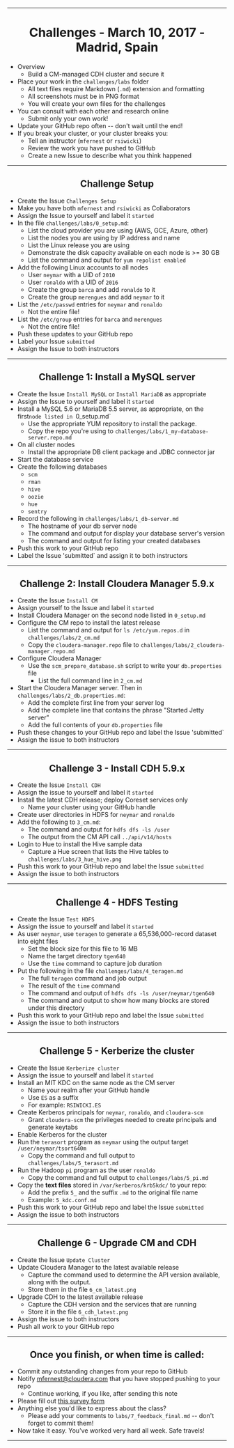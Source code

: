 <!-- CSS work goes here for the time being -->
<!-- set a:link text-decoration to none -->
<!-- set a:hover text-decoration to underline -->
<!-- http://forums.markdownpad.com/discussion/143/include-pdf-pagebreak-instructions-in-markdown/p1 -->

---
<div style="page-break-after: always;"></div>

# <center> Challenges - March 10, 2017 - Madrid, Spain

* Overview
  * Build a CM-managed CDH cluster and secure it
* Place your work in the `challenges/labs` folder
  * All text files require  Markdown (`.md`) extension and formatting
  * All screenshots must be in PNG format
  * You will create your own files for the challenges
* You can consult with each other and research online
  * Submit only your own work!
* Update your GitHub repo often -- don't wait until the end!
* If you break your cluster, or your cluster breaks you:
  * Tell an instructor (`mfernest` or `rsiwicki`)
  * Review the work you have pushed to GitHub
  * Create a new Issue to describe what you think happened

---
<div style="page-break-after: always;"></div>

## <center> Challenge Setup

* Create the Issue `Challenges Setup`
* Make you have both `mfernest` and `rsiwicki` as Collaborators
* Assign the Issue to yourself and label it `started`
* In the file `challenges/labs/0_setup.md`:
  * List the cloud provider you are using (AWS, GCE, Azure, other)
  * List the nodes you are using by IP address and name
  * List the Linux release you are using 
  * Demonstrate the disk capacity available on each node is >= 30 GB
  * List the command and output for `yum repolist enabled` 
* Add the following Linux accounts to all nodes
  * User `neymar` with a UID of `2010`
  * User `ronaldo` with a UID of `2016`
  * Create the group `barca` and add `ronaldo` to it
  * Create the group `merengues` and add `neymar` to it
* List the `/etc/passwd` entries for `neymar` and `ronaldo` 
  * Not the entire file!
* List the `/etc/group` entries for `barca` and `merengues` 
  * Not the entire file!
* Push these updates to your GitHub repo
* Label your Issue `submitted` 
* Assign the Issue to both instructors

---
<div style="page-break-after: always;"></div>

## <center> Challenge 1: Install a MySQL server

* Create the Issue `Install MySQL` or `Install MariaDB` as appropriate
* Assign the Issue to yourself and label it `started`
* Install a MySQL 5.6 or MariaDB 5.5 server, as appropriate, on the first`node listed in `0_setup.md`
    * Use the appropriate YUM repository to install the package.
    * Copy the repo you're using to `challenges/labs/1_my-database-server.repo.md`
* On all cluster nodes
    * Install the appropriate DB client package and JDBC connector jar
* Start the database service
* Create the following databases
    * `scm`
    * `rman`
    * `hive`
    * `oozie`
    * `hue`
    * `sentry`
* Record the following in `challenges/labs/1_db-server.md`
    * The hostname of your db server node 
    * The command and output for display your database server's version
    * The command and output for listing your created databases 
* Push this work to your GitHub repo
* Label the Issue 'submitted` and assign it to both instructors

---
<div style="page-break-after: always;"></div>

## <center> Challenge 2: Install Cloudera Manager 5.9.x

* Create the Issue `Install CM`
* Assign yourself to the Issue and label it `started`
* Install Cloudera Manager on the second node listed in `0_setup.md`
* Configure the CM repo to install the latest release
  * List the command and output for `ls /etc/yum.repos.d` in `challenges/labs/2_cm.md`
  * Copy the `cloudera-manager.repo` file to `challenges/labs/2_cloudera-manager.repo.md`
* Configure Cloudera Manager
  * Use the `scm_prepare_database.sh` script to write your `db.properties` file 
    * List the full command line in `2_cm.md`
* Start the Cloudera Manager server. Then in `challenges/labs/2_db.properties.md`:
  * Add the complete first line from your server log
  * Add the complete line that contains the phrase "Started Jetty server"
  * Add the full contents of your `db.properties` file 
* Push these changes to your GitHub repo and label the Issue 'submitted`
* Assign the issue to both instructors

---
<div style="page-break-after: always;"></div>

## <center> Challenge 3 - Install CDH 5.9.x

* Create the Issue `Install CDH`
* Assign the issue to yourself and label it `started`
* Install the latest CDH release; deploy Coreset services only
  * Name your cluster using your GitHub handle
* Create user directories in HDFS for `neymar` and `ronaldo`
* Add the following to `3_cm.md`:
    * The command and output for `hdfs dfs -ls /user`
    * The output from the CM API call `../api/v14/hosts` 
* Login to Hue to install the Hive sample data
    * Capture a Hue screen that lists the Hive tables to `challenges/labs/3_hue_hive.png`
* Push this work to your GitHub repo and label the Issue `submitted`
* Assign the issue to both instructors

---
<div style="page-break-after: always;"></div>

## <center> Challenge 4 - HDFS Testing

* Create the Issue `Test HDFS`
* Assign the issue to yourself and label it `started`
* As user `neymar`, use `teragen` to generate a 65,536,000-record dataset into eight files
    * Set the block size for this file to 16 MB
    * Name the target directory `tgen640`
    * Use the `time` command to capture job duration
* Put the following in the file `challenges/labs/4_teragen.md`
    * The full `teragen` command and job output 
    * The result of the `time` command
    * The command and output of `hdfs dfs -ls /user/neymar/tgen640`
    * The command and output to show how many blocks are stored under this directory
* Push this work to your GitHub repo and label the Issue `submitted`
* Assign the issue to both instructors

---
<div style="page-break-after: always;"></div>

## <center> Challenge 5 - Kerberize the cluster

* Create the Issue `Kerberize cluster`
* Assign the issue to yourself and label it `started`
* Install an MIT KDC on the same node as the CM server
  * Name your realm after your GitHub handle
  * Use `ES` as a suffix
  * For example: `RSIWICKI.ES`
* Create Kerberos principals for `neymar`, `ronaldo`, and `cloudera-scm`
  * Grant `cloudera-scm` the privileges needed to create principals and generate keytabs
* Enable Kerberos for the cluster
* Run the `terasort` program as `neymar` using the output target `/user/neymar/tsort640m`
  * Copy the command and full output to `challenges/labs/5_terasort.md`
* Run the Hadoop `pi` program as the user `ronaldo`
  * Copy the command and full output to `challenges/labs/5_pi.md`
*  Copy the **text files** stored in `/var/kerberos/krb5kdc/` to your repo:
    * Add the prefix `5_` and the suffix `.md` to the original file name
    * Example: `5_kdc.conf.md`
* Push this work to your GitHub repo and label the Issue `submitted`
* Assign the issue to both instructors

---
<div style="page-break-after: always;"></div>

## <center> Challenge 6 - Upgrade CM and CDH

* Create the Issue `Update Cluster`
* Update Cloudera Manager to the latest available release
  * Capture the command used to determine the API version available, along with the output.
  * Store them in the file `6_cm_latest.png`
* Upgrade CDH to the latest available release
  * Capture the CDH version and the services that are running
  * Store it in the file `6_cdh_latest.png`
* Assign the issue to both instructors
* Push all work to your GitHub repo

---
<div style="page-break-after: always;"></div>

## <center> Once you finish, or when time is called:

* Commit any outstanding changes from your repo to GitHub
* Notify mfernest@cloudera.com that you have stopped pushing to your repo
  * Continue working, if you like, after sending this note
* Please fill out [this survey form](https://goo.gl/forms/pmHeHx03zRu3cnlc2)
* Anything else you'd like to express about the class?
  * Please add your comments to `labs/7_feedback_final.md` -- don't forget to commit them!
* Now take it easy. You've worked very hard all week. Safe travels!

---
<div style="page-break-after: always;"></div>

